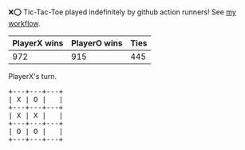 :x::o: Tic-Tac-Toe played indefinitely by github action runners! See [my workflow](.github/workflows/play.yaml).

|PlayerX wins|PlayerO wins|Ties|
|-|-|-|
|972|915|445|

PlayerX's turn.

<pre>
+---+---+---+
| X | O |   |
+---+---+---+
| X | X |   |
+---+---+---+
| O | O |   |
+---+---+---+
</pre>